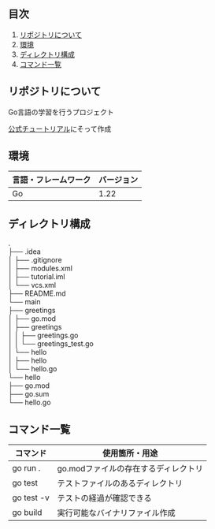 ## 目次

1. [リポジトリについて](#リポジトリについて)
2. [環境](#環境)
3. [ディレクトリ構成](#ディレクトリ構成)
4. [コマンド一覧](#コマンド一覧)


## リポジトリについて
Go言語の学習を行うプロジェクト

[公式チュートリアル](https://go.dev/doc/tutorial/)にそって作成

## 環境

| 言語・フレームワーク            | バージョン   |
|-----------------------|---------|
| Go                    | 1.22    |

## ディレクトリ構成

<!-- Treコマンドを使ってディレクトリ構成を記載 -->

.<br>
├── .idea<br>
│   ├── .gitignore<br>
│   ├── modules.xml<br>
│   ├── tutorial.iml<br>
│   └── vcs.xml<br>
├── README.md<br>
└── main<br>
├── greetings<br>
│   ├── go.mod<br>
│   ├── greetings<br>
│   │   ├── greetings.go<br>
│   │   └── greetings_test.go<br>
│   └── hello<br>
│       ├── hello<br>
│       └── hello.go<br>
└── hello<br>
├── go.mod<br>
├── go.sum<br>
└── hello.go<br>

## コマンド一覧

| コマンド       | 使用箇所・用途               |
|------------|-----------------------|
| go run .   | go.modファイルの存在するディレクトリ |
| go test    | テストファイルのあるディレクトリ      |
| go test -v | テストの経過が確認できる          |
| go build   | 実行可能なバイナリファイル作成       |
